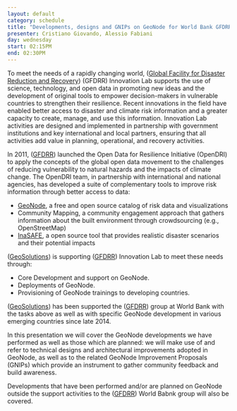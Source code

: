 ```yaml
---
layout: default
category: schedule
title: "Developments, designs and GNIPs on GeoNode for World Bank GFDRR Group"
presenter: Cristiano Giovando, Alessio Fabiani
day: wednesday
start: 02:15PM
end: 02:30PM
---
```


To meet the needs of a rapidly changing world, ([Global Facility for Disaster Reduction and Recovery](https://www.gfdrr.org/)) (GFDRR) Innovation Lab supports the use of science, technology, and open data in promoting new ideas and the development of original tools to empower decision-makers in vulnerable countries to strengthen their resilience. Recent innovations in the field have enabled better access to disaster and climate risk information and a greater capacity to create, manage, and use this information.  Innovation Lab activities are designed and implemented in partnership with government institutions and key international and local partners, ensuring that all activities add value in planning, operational, and recovery activities.

In 2011, ([GFDRR](https://www.gfdrr.org/)) launched the Open Data for Resilience Initiative (OpenDRI) to apply the concepts of the global open data movement to the challenges of reducing vulnerability to natural hazards and the impacts of climate change. The OpenDRI team, in partnership with international and national agencies, has developed a suite of complementary tools to improve risk information through better access to data:

 * [GeoNode](geonode.org), a free and open source catalog of risk data and visualizations
 * Community Mapping, a community engagement approach that gathers information about the built environment through crowdsourcing (e.g., OpenStreetMap)
 * [InaSAFE](inasafe.org/en/), a open source tool that provides realistic disaster scenarios and their potential impacts

([GeoSolutions](https://www.geo-solutions.it/)) is supporting ([GFDRR](https://www.gfdrr.org/)) Innovation Lab to meet these needs through:
* Core Development and support on GeoNode.
* Deployments of GeoNode.
* Provisioning of GeoNode trainings to developing countries.

([GeoSolutions](https://www.geo-solutions.it/)) has been supported the ([GFDRR](https://www.gfdrr.org/)) group at World Bank with the tasks above as well as with specific GeoNode development in various emerging countries since late 2014.

In this presentation we will cover the GeoNode developments we have performed as well as those which are planned: we will make use of and refer to technical designs and architectural improvements adopted in GeoNode, as well as to the related GeoNode Improvement Proposals (GNIPs) which provide an instrument to gather community feedback and build awareness.

Developments that have been performed and/or are planned on GeoNode outside the support activities to the ([GFDRR](https://www.gfdrr.org/)) World Babnk group will also be covered.
